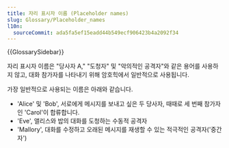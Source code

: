 ```yaml
---
title: 자리 표시자 이름 (Placeholder names)
slug: Glossary/Placeholder_names
l10n:
  sourceCommit: ada5fa5ef15eadd44b549ecf906423b4a2092f34
---
```


{{GlossarySidebar}}

자리 표시자 이름은 "당사자 A," "도청자" 및 "악의적인 공격자"와 같은 용어를 사용하지 않고, 대화 참가자를 나타내기 위해 암호힉에서 일반적으로 사용됩니다.

가장 일반적으로 사용되는 이름은 아래와 같습니다.

- 'Alice' 및 'Bob', 서로에게 메시지를 보내고 싶은 두 당사자, 때때로 세 번째 참가자인 'Carol'이 합류합니다.
- 'Eve', 앨리스와 밥의 대화를 도청하는 수동적 공격자
- 'Mallory', 대화를 수정하고 오래된 메시지를 재생할 수 있는 적극적인 공격자('중간자')

